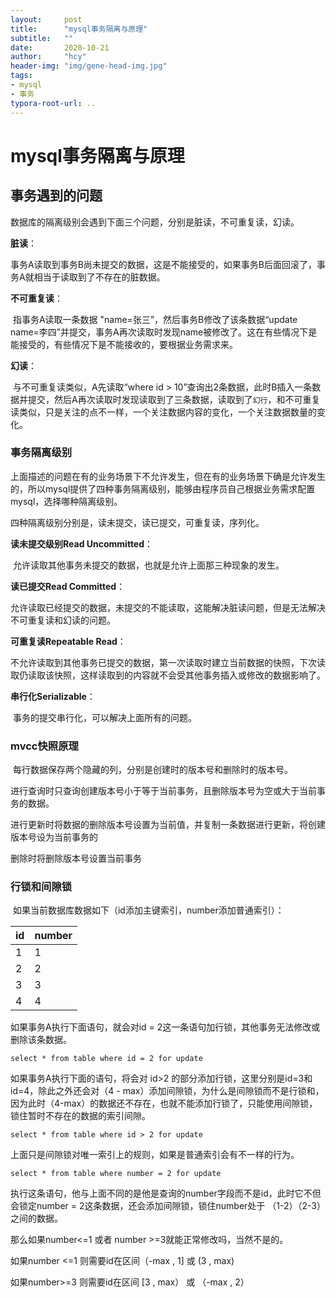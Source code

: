 ```yaml
---
layout:     post
title:      "mysql事务隔离与原理"
subtitle:   ""
date:       2020-10-21
author:     "hcy"
header-img: "img/gene-head-img.jpg"
tags:
- mysql
- 事务
typora-root-url: ..
---
```




# mysql事务隔离与原理



##  事务遇到的问题

数据库的隔离级别会遇到下面三个问题，分别是脏读，不可重复读，幻读。

**脏读**：

​		事务A读取到事务B尚未提交的数据，这是不能接受的，如果事务B后面回滚了，事务A就相当于读取到了不存在的脏数据。

**不可重复读**：

​		指事务A读取一条数据 "name=张三”，然后事务B修改了该条数据“update name=李四”并提交，事务A再次读取时发现name被修改了。这在有些情况下是能接受的，有些情况下是不能接收的，要根据业务需求来。

**幻读**：

​		与不可重复读类似，A先读取“where id > 10”查询出2条数据，此时B插入一条数据并提交，然后A再次读取时发现读取到了三条数据，读取到了`幻行`，和不可重复读类似，只是关注的点不一样，一个关注数据内容的变化，一个关注数据数量的变化。





### 事务隔离级别

​	上面描述的问题在有的业务场景下不允许发生，但在有的业务场景下确是允许发生的，所以mysql提供了四种事务隔离级别，能够由程序员自己根据业务需求配置mysql，选择哪种隔离级别。

四种隔离级别分别是，读未提交，读已提交，可重复读，序列化。

**读未提交级别Read Uncommitted**：

​	允许读取其他事务未提交的数据，也就是允许上面那三种现象的发生。

**读已提交Read Committed**：

​	允许读取已经提交的数据，未提交的不能读取，这能解决脏读问题，但是无法解决不可重复读和幻读的问题。

**可重复读Repeatable Read**：

​	不允许读取到其他事务已提交的数据，第一次读取时建立当前数据的快照，下次读取仍读取该快照，这样读取到的内容就不会受其他事务插入或修改的数据影响了。

**串行化Serializable**：

​	事务的提交串行化，可以解决上面所有的问题。







###  mvcc快照原理

​		每行数据保存两个隐藏的列，分别是创建时的版本号和删除时的版本号。

进行查询时只查询创建版本号小于等于当前事务，且删除版本号为空或大于当前事务的数据。

进行更新时将数据的删除版本号设置为当前值，并复制一条数据进行更新，将创建版本号设为当前事务的

删除时将删除版本号设置当前事务





### 行锁和间隙锁

​	如果当前数据库数据如下（id添加主键索引，number添加普通索引）：

| id   | number |
| ---- | ------ |
| 1    | 1      |
| 2    | 2      |
| 3    | 3      |
| 4    | 4      |

如果事务A执行下面语句，就会对id = 2这一条语句加行锁，其他事务无法修改或删除该条数据。

```mysql
select * from table where id = 2 for update
```



如果事务A执行下面的语句，将会对 id>2 的部分添加行锁，这里分别是id=3和id=4，除此之外还会对（4 - max）添加间隙锁，为什么是间隙锁而不是行锁和，因为此时（4-max）的数据还不存在，也就不能添加行锁了，只能使用间隙锁，锁住暂时不存在的数据的索引间隙。

```mysql
select * from table where id > 2 for update
```





上面只是间隙锁对唯一索引上的规则，如果是普通索引会有不一样的行为。

```mysql
select * from table where number = 2 for update
```

执行这条语句，他与上面不同的是他是查询的number字段而不是id，此时它不但会锁定number = 2这条数据，还会添加间隙锁，锁住number处于 （1-2）（2-3）之间的数据。

那么如果number<=1 或者 number >=3就能正常修改吗，当然不是的。

如果number <=1 则需要id在区间（-max , 1] 或 (3 , max)

如果number>=3 则需要id在区间 [3 , max） 或 （-max , 2）





